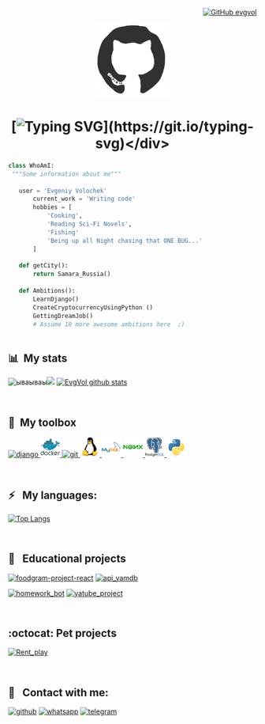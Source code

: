 <div align='right'>
	
[![GitHub evgvol](https://img.shields.io/github/followers/evgvol?label=follow&style=social)](https://github.com/evgvol)
</div>
<div align="center">
<img src="https://github.com/evgvol/evgvol/blob/main/octo.gif" alt="GitHub Logo" width="150" height="150" />
</div>


# <div align="center">[![Typing SVG](https://readme-typing-svg.herokuapp.com?color=%2336BCF7&lines=Welcome+To+My+GitHub+Profile+!)](https://git.io/typing-svg)</div>


 ```python
 class WhoAmI:
  """Some information about me"""

 	user = 'Evgeniy Volochek'
		current_work = 'Writing code'
		hobbies = [
			'Cooking',
			'Reading Sci-Fi Novels',
			'Fishing'
			'Being up all Night chasing that ONE BUG...'
		]
	
	def getCity():
		return Samara_Russia()
	
	def Ambitions():
		LearnDjango()
		CreateCryptocurrencyUsingPython ()
		GettingDreamJob()
		# Assume 10 more awesome ambitions here  ;)
	
 ```

## 📊 &nbsp;My stats

![ываываы](https://github-profile-summary-cards.vercel.app/api/cards/profile-details?username=evgvol&show_icons=true&title_color=fff&icon_color=79ff97&text_color=9f9f9f&bg_color=151515&count_private=true)![](https://github-profile-summary-cards.vercel.app/api/cards/productive-time?username=evgvol&show_icons=true&title_color=fff&icon_color=79ff97&text_color=9f9f9f&bg_color=151515&count_private=true)
[![EvgVol github stats](https://github-readme-stats.vercel.app/api?username=EvgVol&show_icons=true&title_color=fff&icon_color=79ff97&text_color=9f9f9f&bg_color=151515&count_private=true)](https://github.com/EvgVol)

&nbsp;

## 🧰 &nbsp;My toolbox

<p align="left"> <a href="https://www.djangoproject.com/" target="_blank" rel="noreferrer"> <img src="https://cdn.worldvectorlogo.com/logos/django.svg" alt="django" width="40" height="40"/> </a> <a href="https://www.docker.com/" target="_blank" rel="noreferrer"> <img src="https://raw.githubusercontent.com/devicons/devicon/master/icons/docker/docker-original-wordmark.svg" alt="docker" width="40" height="40"/> </a> <a href="https://git-scm.com/" target="_blank" rel="noreferrer"> <img src="https://www.vectorlogo.zone/logos/git-scm/git-scm-icon.svg" alt="git" width="40" height="40"/> </a> <a href="https://www.linux.org/" target="_blank" rel="noreferrer"> <img src="https://raw.githubusercontent.com/devicons/devicon/master/icons/linux/linux-original.svg" alt="linux" width="40" height="40"/> </a> <a href="https://www.mysql.com/" target="_blank" rel="noreferrer"> <img src="https://raw.githubusercontent.com/devicons/devicon/master/icons/mysql/mysql-original-wordmark.svg" alt="mysql" width="40" height="40"/> </a> <a href="https://www.nginx.com" target="_blank" rel="noreferrer"> <img src="https://raw.githubusercontent.com/devicons/devicon/master/icons/nginx/nginx-original.svg" alt="nginx" width="40" height="40"/> </a> <a href="https://www.postgresql.org" target="_blank" rel="noreferrer"> <img src="https://raw.githubusercontent.com/devicons/devicon/master/icons/postgresql/postgresql-original-wordmark.svg" alt="postgresql" width="40" height="40"/> </a> <a href="https://www.python.org" target="_blank" rel="noreferrer"> <img src="https://raw.githubusercontent.com/devicons/devicon/master/icons/python/python-original.svg" alt="python" width="40" height="40"/> </a> </p>

&nbsp;

## ⚡ &nbsp; My languages:

[![Top Langs](https://github-readme-stats.vercel.app/api/top-langs/?username=evgvol&layout=compact)](https://github.com/evgvol/github-readme-stats)

&nbsp;

## 📕 &nbsp; Educational projects

[![foodgram-project-react](https://github-readme-stats.vercel.app/api/pin/?username=evgvol&repo=foodgram-project-react&show_icons=true&title_color=fff&icon_color=79ff97&text_color=9f9f9f&bg_color=151515&count_private=true)](https://github.com/evgvol/foodgram-project-react) [![api_yamdb](https://github-readme-stats.vercel.app/api/pin/?username=evgvol&repo=api_yamdb&show_icons=true&title_color=fff&icon_color=79ff97&text_color=9f9f9f&bg_color=151515&count_private=true)](https://github.com/evgvol/api_yamdb)

[![homework_bot](https://github-readme-stats.vercel.app/api/pin/?username=evgvol&repo=homework_bot&show_icons=true&title_color=fff&icon_color=79ff97&text_color=9f9f9f&bg_color=151515&count_private=true)](https://github.com/evgvol/homework_bot) [![yatube_project](https://github-readme-stats.vercel.app/api/pin/?username=evgvol&repo=yatube_project&show_icons=true&title_color=fff&icon_color=79ff97&text_color=9f9f9f&bg_color=151515&count_private=true)](https://github.com/evgvol/yatube_project)

&nbsp;

## :octocat: Pet projects

[![Rent_play](https://github-readme-stats.vercel.app/api/pin/?username=evgvol&repo=rent_play&show_icons=true&title_color=fff&icon_color=79ff97&text_color=9f9f9f&bg_color=151515&count_private=true)](https://github.com/evgvol/rent_play)

&nbsp;

## 📢 &nbsp; Contact with me:
<div align="left">

[<img src='https://cdn.jsdelivr.net/npm/simple-icons@3.0.1/icons/github.svg' alt='github' height='40'>](https://github.com/EvgVol)
[<img src='https://cdn.jsdelivr.net/npm/simple-icons@3.0.1/icons/whatsapp.svg' alt='whatsapp' height='40'>](https://wa.me/qr/VEJYBKDQG64CB1)  [<img src='https://cdn.jsdelivr.net/npm/simple-icons@3.0.1/icons/telegram.svg' alt='telegram' height='40'>](https://t.me/ESVolochek)
</div>

